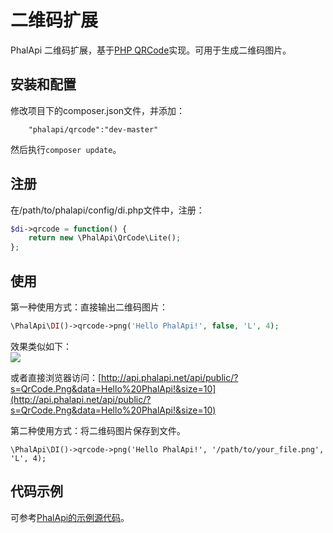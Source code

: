 # 二维码扩展

PhalApi 二维码扩展，基于[PHP QRCode](http://phpqrcode.sourceforge.net)实现。可用于生成二维码图片。  


## 安装和配置
修改项目下的composer.json文件，并添加：  
```
    "phalapi/qrcode":"dev-master"
```
然后执行```composer update```。  

## 注册
在/path/to/phalapi/config/di.php文件中，注册：  
```php
$di->qrcode = function() {
    return new \PhalApi\QrCode\Lite();
};
```

## 使用
第一种使用方式：直接输出二维码图片：
```php
\PhalApi\DI()->qrcode->png('Hello PhalApi!', false, 'L', 4);
```

效果类似如下：  
![](http://7xiz2f.com1.z0.glb.clouddn.com/20171121225722_9b8f48f3986e2026363584dba7c56621)

或者直接浏览器访问：[http://api.phalapi.net/api/public/?s=QrCode.Png&data=Hello%20PhalApi!&size=10](http://api.phalapi.net/api/public/?s=QrCode.Png&data=Hello%20PhalApi!&size=10)  

第二种使用方式：将二维码图片保存到文件。
```
\PhalApi\DI()->qrcode->png('Hello PhalApi!', '/path/to/your_file.png', 'L', 4);
```

## 代码示例
可参考[PhalApi的示例源代码](https://github.com/phalapi/phalapi/blob/master-2x/src/app/Api/Examples/QrCode.php)。